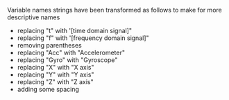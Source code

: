 Variable names strings have been transformed as follows to make for more descriptive names

- replacing "t" with '[time domain signal]"
- replacing "f" with '[frequency domain signal]"
- removing parentheses
- replacing "Acc" with "Accelerometer"
- replacing "Gyro" with "Gyroscope"
- replacing "X" with "X axis"
- replacing "Y" with "Y axis"
- replacing "Z" with "Z axis"
- adding some spacing
